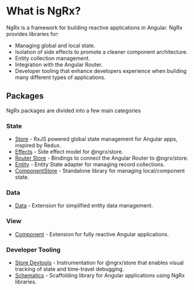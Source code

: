 <h1 class="no-toc">What is NgRx?</h1>

NgRx is a framework for building reactive applications in Angular. NgRx provides libraries for:

- Managing global and local state.
- Isolation of side effects to promote a cleaner component architecture.
- Entity collection management.
- Integration with the Angular Router.
- Developer tooling that enhance developers experience when building many different types of applications.

## Packages

NgRx packages are divided into a few main categories

### State

- [Store](guide/store) - RxJS powered global state management for Angular apps, inspired by Redux.
- [Effects](guide/effects) - Side effect model for @ngrx/store.
- [Router Store](guide/router-store) - Bindings to connect the Angular Router to @ngrx/store.
- [Entity](guide/entity) - Entity State adapter for managing record collections.
- [ComponentStore](guide/component-store) - Standalone library for managing local/component state.

### Data

- [Data](guide/data) - Extension for simplified entity data management.

### View

- [Component](guide/component) - Extension for fully reactive Angular applications.

### Developer Tooling

- [Store Devtools](guide/store-devtools) - Instrumentation for @ngrx/store that enables visual tracking of state and time-travel debugging.
- [Schematics](guide/schematics) - Scaffolding library for Angular applications using NgRx libraries.
